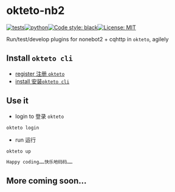 
# okteto-nb2
[![tests](https://github.com/ffreemt/okteto-nb2/actions/workflows/routine-tests.yml/badge.svg)](https://github.com/ffreemt/okteto-nb2/actions)[![python](https://img.shields.io/static/v1?label=python+&message=3.7.3%2B&color=blue)](https://img.shields.io/static/v1?label=python+&message=3.7%2B&color=blue)[![Code style: black](https://img.shields.io/badge/code%20style-black-000000.svg)](https://github.com/psf/black)[![License: MIT](https://img.shields.io/badge/License-MIT-yellow.svg)](https://opensource.org/licenses/MIT)

Run/test/develop plugins for nonebot2 + cqhttp in `okteto`, agilely

## Install `okteto cli`

*   [register 注册 `okteto`](https://okteto.com/)
*   [install 安装`okteto cli`](https://okteto.com/docs/getting-started/installation/)

## Use it
*   login to 登录 `okteto`
```
okteto login
```
*   run 运行
```
okteto up
```

```bash
Happy coding……快乐地码码……
```

## More coming soon...
